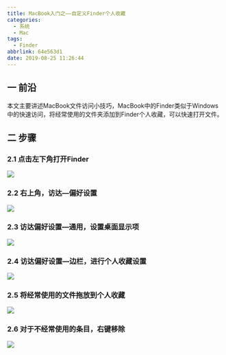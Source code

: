 ```yaml
---
title: MacBook入门之——自定义Finder个人收藏
categories:
  - 系统
  - Mac
tags:
  - Finder
abbrlink: 64e563d1
date: 2019-08-25 11:26:44
---
```

## 一 前沿

本文主要讲述MacBook文件访问小技巧，MacBook中的Finder类似于Windows中的快速访问，将经常使用的文件夹添加到Finder个人收藏，可以快速打开文件。
<!--more-->

## 二 步骤

### 2.1  点击左下角打开Finder 
![][1]
### 2.2 右上角，访达—偏好设置
![][2]
### 2.3 访达偏好设置—通用，设置桌面显示项
![][3]
### 2.4 访达偏好设置—边栏，进行个人收藏设置
![][4]
### 2.5  将经常使用的文件拖放到个人收藏
![][5]
### 2.6 对于不经常使用的条目，右键移除
![][6]


[1]: https://cdn.jsdelivr.net/gh/pgzxc/CDN/blog-image/mac-finder-open.png
[2]: https://cdn.jsdelivr.net/gh/pgzxc/CDN/blog-image/mac-finder-setting.png
[3]: https://cdn.jsdelivr.net/gh/pgzxc/CDN/blog-image/mac-finder-desktop-show.png
[4]: https://cdn.jsdelivr.net/gh/pgzxc/CDN/blog-image/mac-finder-sidebar-seting.png
[5]: https://cdn.jsdelivr.net/gh/pgzxc/CDN/blog-image/mac-finder-drag-add.png
[6]: https://cdn.jsdelivr.net/gh/pgzxc/CDN/blog-image/mac-finder-item-remove.png
